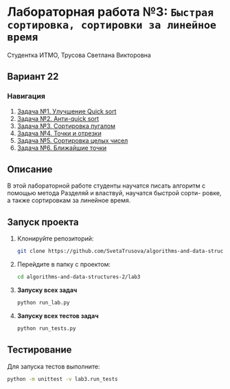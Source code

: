 # Лабораторная работа №3: `Быстрая сортировка, сортировки за линейное время`

Студентка ИТМО, Трусова Светлана Викторовна
## Вариант 22
### Навигация

1. [Задача №1. Улучшение Quick sort](./task1)
2. [Задача №2. Анти-quick sort](./task2)
3. [Задача №3. Сортировка пугалом](./task3)
4. [Задача №4. Точки и отрезки](./task4)
5. [Задача №5. Сортировка целых чисел](./task5)
6. [Задача №6. Ближайшие точки](./task6)


## Описание
В этой лабораторной работе студенты научатся писать алгоритм с помощью метода Разделяй и властвуй, научатся быстрой сорти-
ровке, а также сортировкам за линейное время.

## Запуск проекта
1. Клонируйте репозиторий:
   ```bash
   git clone https://github.com/SvetaTrusova/algorithms-and-data-structures-2.git
   ```
2. Перейдите в папку с проектом:
   ```bash
   cd algorithms-and-data-structures-2/lab3
   ```
3. **Запуску всех задач**
    ```bash
    python run_lab.py

4. **Запуску всех  тестов задач**
    ```bash
    python run_tests.py

## Тестирование
Для запуска тестов выполните:
```bash
python -m unittest -v lab3.run_tests
```